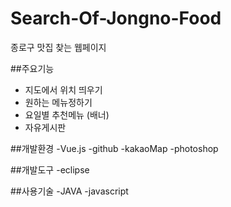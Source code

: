 # Search-Of-Jongno-Food
종로구 맛집 찾는 웹페이지

##주요기능
- 지도에서 위치 띄우기
- 원하는 메뉴정하기
- 요일별 추천메뉴 (배너)
- 자유게시판


##개발환경
-Vue.js
-github
-kakaoMap
-photoshop

##개발도구
-eclipse

##사용기술
-JAVA
-javascript
